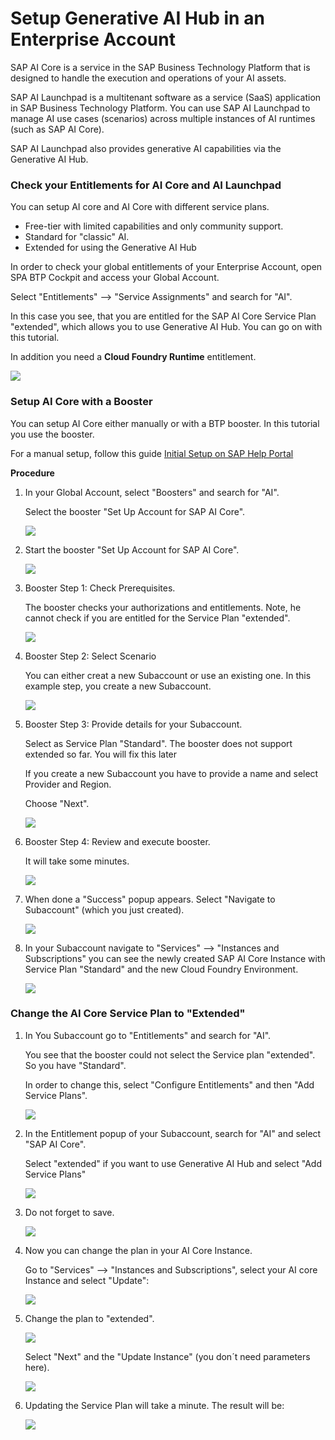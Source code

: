# Setup Generative AI Hub in an Enterprise Account

SAP AI Core is a service in the SAP Business Technology Platform that is designed to handle the execution and operations of your AI assets.

SAP AI Launchpad is a multitenant software as a service (SaaS) application in SAP Business Technology Platform. You can use SAP AI Launchpad to manage AI use cases (scenarios) across multiple instances of AI runtimes (such as SAP AI Core). 

SAP AI Launchpad also provides generative AI capabilities via the Generative AI Hub.


### Check your Entitlements for AI Core and AI Launchpad

You can setup AI core and AI Core with different service plans. 

 - Free-tier with limited capabilities and only community support.
 - Standard for "classic" AI.
 - Extended for using the Generative AI Hub

In order to check your global entitlements of your Enterprise Account, open SPA BTP Cockpit and access your Global Account. 

Select "Entitlements" --> "Service Assignments" and search for "AI".

In this case you see, that you are entitled for the SAP AI Core Service Plan "extended", which allows you to use Generative AI Hub. You can go on with this tutorial.

In addition you need a **Cloud Foundry Runtime** entitlement.

![](images/1_aic_entitlements.png)


### Setup AI Core with a Booster

You can setup AI Core either manually or with a BTP booster. In this tutorial you use the booster. 

For a manual setup, follow this guide [Initial Setup on SAP Help Portal](https://help.sap.com/docs/sap-ai-core/sap-ai-core-service-guide/initial-setup?locale=en-US&q=generative)


**Procedure**

1. In your Global Account, select "Boosters" and search for "AI".

   Select the booster "Set Up Account for SAP AI Core".

    ![](images/2_aic_selectbooster.png)

2. Start the booster "Set Up Account for SAP AI Core".

    ![](images/3_aic_boostart.png)

3. Booster Step 1: Check Prerequisites.

    The booster checks your authorizations and entitlements. Note, he cannot check if you are entitled for the Service Plan "extended".

    ![](images/4_aic_boo_step1.png)

4. Booster Step 2: Select Scenario

    You can either creat a new Subaccount or use an existing one. In this example step, you create a new Subaccount.

    ![](images/5_aic_boo_step2.png)

5. Booster Step 3: Provide details for your Subaccount.

    Select as Service Plan "Standard". The booster does not support extended so far. You will fix this later

    If you create a new Subaccount you have to provide a name and select Provider and Region.

    Choose "Next".

    ![](images/6_aic_boo_step3.png)

6. Booster Step 4: Review and execute booster. 

    It will take some minutes.

    ![](images/6_aic_boo_step4.png)

7. When done a "Success" popup appears. Select "Navigate to Subaccount" (which you just created).

    ![](images/7_aic_boo_finished.png)

8. In your Subaccount navigate to "Services" --> "Instances and Subscriptions" you can see the newly created SAP AI Core Instance with Service Plan "Standard" and the new Cloud Foundry Environment.

    ![](images/8_aic_result.png)


### Change the AI Core Service Plan to "Extended"


1. In You Subaccount go to "Entitlements" and search for "AI". 

    You see that the booster could not select the Service plan "extended". So you have "Standard".

    In order to change this, select "Configure Entitlements" and then "Add Service Plans".

    ![](images/9_aic_configure.png)

2. In the Entitlement popup of your Subaccount, search for "AI" and select "SAP AI Core".

    Select "extended" if you want to use Generative AI Hub and select "Add Service Plans"

    ![](images/10_aic_entitle.png)

3. Do not forget to save.

    ![](images/11_aic_save.png)

4. Now you can change the plan in your AI Core Instance.

   Go to "Services" --> "Instances and Subscriptions", select your AI core Instance and select "Update":

   ![](images/12_aic_changeplan.png)

5. Change the plan to "extended".

    ![](images/13_aic_extended.png)

    Select "Next" and the "Update Instance" (you don´t need parameters here).

    ![](images/14_aic_extended.png)

6. Updating the Service Plan will take a minute. The result will be:

    ![](images/15_aic_extended.png)